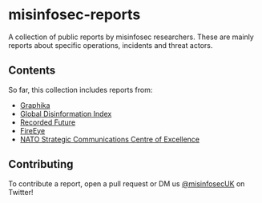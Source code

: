 # misinfosec-reports
A collection of public reports by misinfosec researchers. These are mainly reports about specific operations, incidents and threat actors.

## Contents

So far, this collection includes reports from:

* [Graphika](https://graphika.com)
* [Global Disinformation Index](https://www.disinformationindex.org)
* [Recorded Future](https://www.recordedfuture.com/)
* [FireEye](https://www.fireeye.com/)
* [NATO Strategic Communications Centre of Excellence](https://stratcomcoe.org/)


## Contributing

To contribute a report, open a pull request or DM us [@misinfosecUK](https://twitter.com/misinfosecUK) on Twitter!

